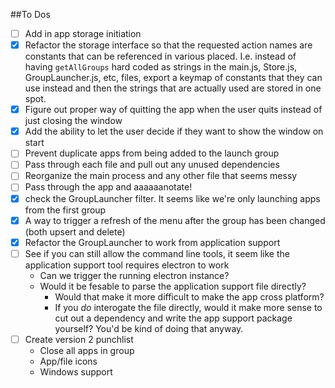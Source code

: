 ##To Dos
- [ ] Add in app storage initiation
- [x] Refactor the storage interface so that the requested action names are constants that can be referenced in various placed. I.e. instead of having `getAllGroups` hard coded as strings in the main.js, Store.js, GroupLauncher.js, etc, files, export a keymap of constants that they can use instead and then the strings that are actually used are stored in one spot.
- [x] Figure out proper way of quitting the app when the user quits instead of just closing the window
- [x] Add the ability to let the user decide if they want to show the window on start
- [ ] Prevent duplicate apps from being added to the launch group
- [ ] Pass through each file and pull out any unused dependencies
- [ ] Reorganize the main process and any other file that seems messy
- [ ] Pass through the app and aaaaaanotate!
- [x] check the GroupLauncher filter. It seems like we're only launching apps from the first group
- [x] A way to trigger a refresh of the menu after the group has been changed (both upsert and delete)
- [x] Refactor the GroupLauncher to work from application support
- [ ] See if you can still allow the command line tools, it seem like the application support tool requires electron to work
    - Can we trigger the running electron instance?
    - Would it be fesable to parse the application support file directly?
        - Would that make it more difficult to make the app cross platform?
        - If you _do_ interogate the file directly, would it make more sense to cut out a dependency and write the app support package yourself? You'd be kind of doing that anyway.
- [ ] Create version 2 punchlist
    - Close all apps in group
    - App/file icons
    - Windows support
